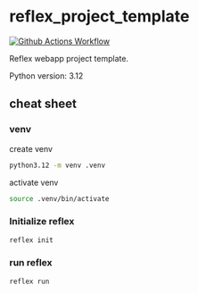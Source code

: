 # reflex_project_template

[![Github Actions Workflow](https://github.com/DiogoCarapito/reflex_project_template/actions/workflows/main.yaml/badge.svg)](https://github.com/DiogoCarapito/reflex_project_template/actions/workflows/main.yaml)

Reflex webapp project template.

Python version: 3.12

## cheat sheet

### venv

create venv

```bash
python3.12 -m venv .venv
```

activate venv

```bash
source .venv/bin/activate
```

### Initialize reflex

```bash
reflex init
```

### run reflex

```bash
reflex run
```
